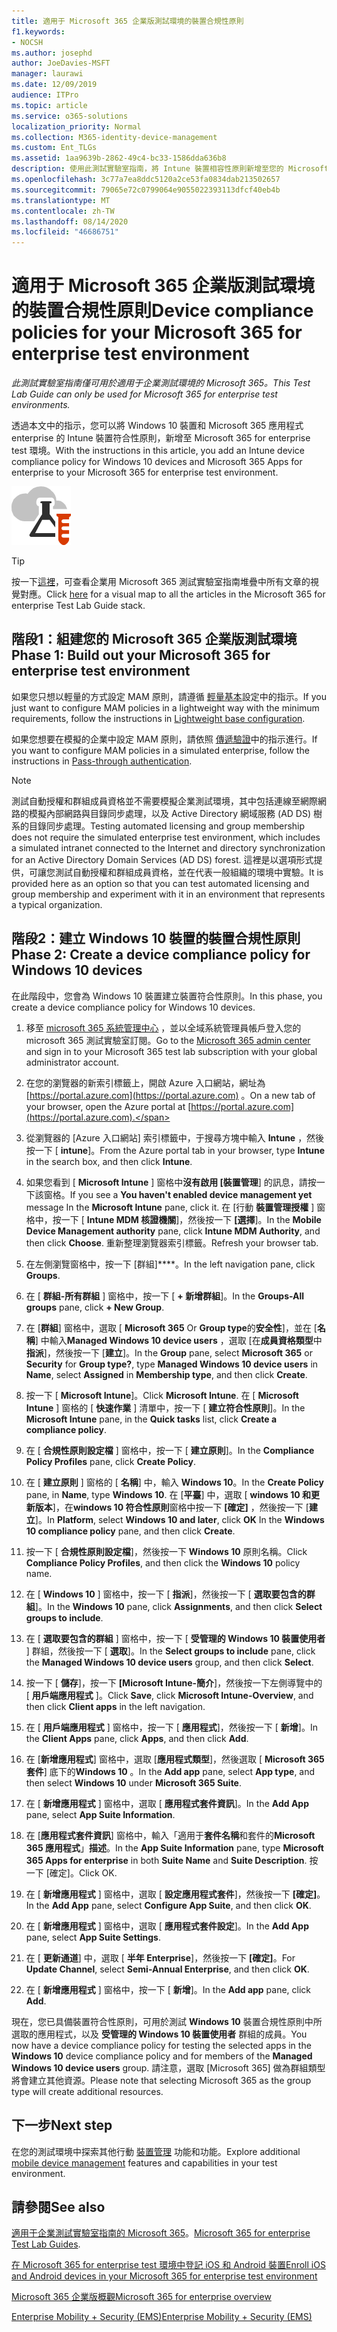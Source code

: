```yaml
---
title: 適用于 Microsoft 365 企業版測試環境的裝置合規性原則
f1.keywords:
- NOCSH
ms.author: josephd
author: JoeDavies-MSFT
manager: laurawi
ms.date: 12/09/2019
audience: ITPro
ms.topic: article
ms.service: o365-solutions
localization_priority: Normal
ms.collection: M365-identity-device-management
ms.custom: Ent_TLGs
ms.assetid: 1aa9639b-2862-49c4-bc33-1586dda636b8
description: 使用此測試實驗室指南，將 Intune 裝置相容性原則新增至您的 Microsoft 365 企業版測試環境。
ms.openlocfilehash: 3c77a7ea8ddc5120a2ce53fa0834dab213502657
ms.sourcegitcommit: 79065e72c0799064e9055022393113dfcf40eb4b
ms.translationtype: MT
ms.contentlocale: zh-TW
ms.lasthandoff: 08/14/2020
ms.locfileid: "46686751"
---
```

# <a name="device-compliance-policies-for-your-microsoft-365-for-enterprise-test-environment"></a><span data-ttu-id="69ca9-103">適用于 Microsoft 365 企業版測試環境的裝置合規性原則</span><span class="sxs-lookup"><span data-stu-id="69ca9-103">Device compliance policies for your Microsoft 365 for enterprise test environment</span></span>

<span data-ttu-id="69ca9-104">*此測試實驗室指南僅可用於適用于企業測試環境的 Microsoft 365。*</span><span class="sxs-lookup"><span data-stu-id="69ca9-104">*This Test Lab Guide can only be used for Microsoft 365 for enterprise test environments.*</span></span>

<span data-ttu-id="69ca9-105">透過本文中的指示，您可以將 Windows 10 裝置和 Microsoft 365 應用程式 enterprise 的 Intune 裝置符合性原則，新增至 Microsoft 365 for enterprise test 環境。</span><span class="sxs-lookup"><span data-stu-id="69ca9-105">With the instructions in this article, you add an Intune device compliance policy for Windows 10 devices and Microsoft 365 Apps for enterprise to your Microsoft 365 for enterprise test environment.</span></span>

![Microsoft Cloud 的測試實驗室指南](../media/m365-enterprise-test-lab-guides/cloud-tlg-icon.png)

> [!TIP]
> <span data-ttu-id="69ca9-107">按一下[這裡](../media/m365-enterprise-test-lab-guides/Microsoft365EnterpriseTLGStack.pdf)，可查看企業用 Microsoft 365 測試實驗室指南堆疊中所有文章的視覺對應。</span><span class="sxs-lookup"><span data-stu-id="69ca9-107">Click [here](../media/m365-enterprise-test-lab-guides/Microsoft365EnterpriseTLGStack.pdf) for a visual map to all the articles in the Microsoft 365 for enterprise Test Lab Guide stack.</span></span>

## <a name="phase-1-build-out-your-microsoft-365-for-enterprise-test-environment"></a><span data-ttu-id="69ca9-108">階段1：組建您的 Microsoft 365 企業版測試環境</span><span class="sxs-lookup"><span data-stu-id="69ca9-108">Phase 1: Build out your Microsoft 365 for enterprise test environment</span></span>

<span data-ttu-id="69ca9-109">如果您只想以輕量的方式設定 MAM 原則，請遵循 [輕量基本](lightweight-base-configuration-microsoft-365-enterprise.md)設定中的指示。</span><span class="sxs-lookup"><span data-stu-id="69ca9-109">If you just want to configure MAM policies in a lightweight way with the minimum requirements, follow the instructions in [Lightweight base configuration](lightweight-base-configuration-microsoft-365-enterprise.md).</span></span>
  
<span data-ttu-id="69ca9-110">如果您想要在模擬的企業中設定 MAM 原則，請依照 [傳遞驗證](pass-through-auth-m365-ent-test-environment.md)中的指示進行。</span><span class="sxs-lookup"><span data-stu-id="69ca9-110">If you want to configure MAM policies in a simulated enterprise, follow the instructions in [Pass-through authentication](pass-through-auth-m365-ent-test-environment.md).</span></span>
  
> [!NOTE]
> <span data-ttu-id="69ca9-111">測試自動授權和群組成員資格並不需要模擬企業測試環境，其中包括連線至網際網路的模擬內部網路與目錄同步處理，以及 Active Directory 網域服務 (AD DS) 樹系的目錄同步處理。</span><span class="sxs-lookup"><span data-stu-id="69ca9-111">Testing automated licensing and group membership does not require the simulated enterprise test environment, which includes a simulated intranet connected to the Internet and directory synchronization for an Active Directory Domain Services (AD DS) forest.</span></span> <span data-ttu-id="69ca9-112">這裡是以選項形式提供，可讓您測試自動授權和群組成員資格，並在代表一般組織的環境中實驗。</span><span class="sxs-lookup"><span data-stu-id="69ca9-112">It is provided here as an option so that you can test automated licensing and group membership and experiment with it in an environment that represents a typical organization.</span></span> 
>  

## <a name="phase-2-create-a-device-compliance-policy-for-windows-10-devices"></a><span data-ttu-id="69ca9-113">階段2：建立 Windows 10 裝置的裝置合規性原則</span><span class="sxs-lookup"><span data-stu-id="69ca9-113">Phase 2: Create a device compliance policy for Windows 10 devices</span></span>

<span data-ttu-id="69ca9-114">在此階段中，您會為 Windows 10 裝置建立裝置符合性原則。</span><span class="sxs-lookup"><span data-stu-id="69ca9-114">In this phase, you create a device compliance policy for Windows 10 devices.</span></span>
  
1. <span data-ttu-id="69ca9-115">移至 [microsoft 365 系統管理中心](https://admin.microsoft.com) ，並以全域系統管理員帳戶登入您的 microsoft 365 測試實驗室訂閱。</span><span class="sxs-lookup"><span data-stu-id="69ca9-115">Go to the [Microsoft 365 admin center](https://admin.microsoft.com) and sign in to your Microsoft 365 test lab subscription with your global administrator account.</span></span>
    
2. <span data-ttu-id="69ca9-116">在您的瀏覽器的新索引標籤上，開啟 Azure 入口網站，網址為 [https://portal.azure.com](https://portal.azure.com) 。</span><span class="sxs-lookup"><span data-stu-id="69ca9-116">On a new tab of your browser, open the Azure portal at [https://portal.azure.com](https://portal.azure.com).</span></span>

3. <span data-ttu-id="69ca9-117">從瀏覽器的 [Azure 入口網站] 索引標籤中，于搜尋方塊中輸入 **Intune** ，然後按一下 [ **intune**]。</span><span class="sxs-lookup"><span data-stu-id="69ca9-117">From the Azure portal tab in your browser, type **Intune** in the search box, and then click **Intune**.</span></span>
    
4. <span data-ttu-id="69ca9-118">如果您看到 [ **Microsoft Intune** ] 窗格中**沒有啟用 [裝置管理**] 的訊息，請按一下該窗格。</span><span class="sxs-lookup"><span data-stu-id="69ca9-118">If you see a **You haven't enabled device management yet** message In the **Microsoft Intune** pane, click it.</span></span> <span data-ttu-id="69ca9-119">在 [行動 **裝置管理授權** ] 窗格中，按一下 [ **Intune MDM 核證機關**]，然後按一下 **[選擇**]。</span><span class="sxs-lookup"><span data-stu-id="69ca9-119">In the **Mobile Device Management authority** pane, click **Intune MDM Authority**, and then click **Choose**.</span></span> <span data-ttu-id="69ca9-120">重新整理瀏覽器索引標籤。</span><span class="sxs-lookup"><span data-stu-id="69ca9-120">Refresh your browser tab.</span></span>
    
5. <span data-ttu-id="69ca9-121">在左側瀏覽窗格中，按一下 [群組]\*\*\*\*。</span><span class="sxs-lookup"><span data-stu-id="69ca9-121">In the left navigation pane, click **Groups**.</span></span>
    
6. <span data-ttu-id="69ca9-122">在 [ **群組-所有群組** ] 窗格中，按一下 [ **+ 新增群組**]。</span><span class="sxs-lookup"><span data-stu-id="69ca9-122">In the **Groups-All groups** pane, click **+ New Group**.</span></span>
    
7. <span data-ttu-id="69ca9-123">在 [**群組**] 窗格中，選取 [ **Microsoft 365** Or **Group type**的**安全性**]，並在 [**名稱**] 中輸入**Managed Windows 10 device users** ，選取 [在**成員資格類型**中**指派**]，然後按一下 [**建立**]。</span><span class="sxs-lookup"><span data-stu-id="69ca9-123">In the **Group** pane, select **Microsoft 365** or **Security** for **Group type?**, type **Managed Windows 10 device users** in **Name**, select **Assigned** in **Membership type**,  and then click **Create**.</span></span> 
    
8. <span data-ttu-id="69ca9-124">按一下 [ **Microsoft Intune**]。</span><span class="sxs-lookup"><span data-stu-id="69ca9-124">Click **Microsoft Intune**.</span></span> <span data-ttu-id="69ca9-125">在 [ **Microsoft Intune** ] 窗格的 [ **快速作業** ] 清單中，按一下 [ **建立符合性原則**]。</span><span class="sxs-lookup"><span data-stu-id="69ca9-125">In the **Microsoft Intune** pane, in the **Quick tasks** list, click **Create a compliance policy**.</span></span>
    
9. <span data-ttu-id="69ca9-126">在 [ **合規性原則設定檔** ] 窗格中，按一下 [ **建立原則**]。</span><span class="sxs-lookup"><span data-stu-id="69ca9-126">In the **Compliance Policy Profiles** pane, click **Create Policy**.</span></span>
    
10. <span data-ttu-id="69ca9-127">在 [ **建立原則** ] 窗格的 [ **名稱**] 中，輸入 **Windows 10**。</span><span class="sxs-lookup"><span data-stu-id="69ca9-127">In the **Create Policy** pane, in **Name**, type **Windows 10**.</span></span> <span data-ttu-id="69ca9-128">在 [**平臺**] 中，選取 [ **windows 10 和更新版本**]，在**windows 10 符合性原則**窗格中按一下 **[確定]** ，然後按一下 [**建立**]。</span><span class="sxs-lookup"><span data-stu-id="69ca9-128">In **Platform**, select **Windows 10 and later**, click **OK** In the **Windows 10 compliance policy** pane, and then click **Create**.</span></span> 
    
11. <span data-ttu-id="69ca9-129">按一下 [ **合規性原則設定檔**]，然後按一下 **Windows 10** 原則名稱。</span><span class="sxs-lookup"><span data-stu-id="69ca9-129">Click **Compliance Policy Profiles**, and then click the **Windows 10** policy name.</span></span>
    
12. <span data-ttu-id="69ca9-130">在 [ **Windows 10** ] 窗格中，按一下 [ **指派**]，然後按一下 [ **選取要包含的群組**]。</span><span class="sxs-lookup"><span data-stu-id="69ca9-130">In the **Windows 10** pane, click **Assignments**, and then click **Select groups to include**.</span></span>
    
13. <span data-ttu-id="69ca9-131">在 [ **選取要包含的群組** ] 窗格中，按一下 [ **受管理的 Windows 10 裝置使用者** ] 群組，然後按一下 [ **選取**]。</span><span class="sxs-lookup"><span data-stu-id="69ca9-131">In the **Select groups to include** pane, click the **Managed Windows 10 device users** group, and then click **Select**.</span></span>
    
14. <span data-ttu-id="69ca9-132">按一下 [ **儲存**]，按一下 **[Microsoft Intune-簡介**]，然後按一下左側導覽中的 [ **用戶端應用程式** ]。</span><span class="sxs-lookup"><span data-stu-id="69ca9-132">Click **Save**, click **Microsoft Intune-Overview**, and then click **Client apps** in the left navigation.</span></span>
    
15. <span data-ttu-id="69ca9-133">在 [ **用戶端應用程式** ] 窗格中，按一下 [ **應用程式**]，然後按一下 [ **新增**]。</span><span class="sxs-lookup"><span data-stu-id="69ca9-133">In the **Client Apps** pane, click **Apps**, and then click **Add**.</span></span> 

16. <span data-ttu-id="69ca9-134">在 [**新增應用程式**] 窗格中，選取 [**應用程式類型**]，然後選取 [ **Microsoft 365 套件**] 底下的**Windows 10** 。</span><span class="sxs-lookup"><span data-stu-id="69ca9-134">In the **Add app** pane, select **App type**, and then select **Windows 10** under **Microsoft 365 Suite**.</span></span>

17. <span data-ttu-id="69ca9-135">在 [ **新增應用程式** ] 窗格中，選取 [ **應用程式套件資訊**]。</span><span class="sxs-lookup"><span data-stu-id="69ca9-135">In the **Add App** pane, select **App Suite Information**.</span></span>
 
18. <span data-ttu-id="69ca9-136">在 [**應用程式套件資訊**] 窗格中，輸入「適用于**套件名稱**和套件的**Microsoft 365 應用程式**」**描述**。</span><span class="sxs-lookup"><span data-stu-id="69ca9-136">In the **App Suite Information** pane, type **Microsoft 365 Apps for enterprise** in both **Suite Name** and **Suite Description**.</span></span>
<span data-ttu-id="69ca9-137">按一下 [確定]。</span><span class="sxs-lookup"><span data-stu-id="69ca9-137">Click OK.</span></span>

19. <span data-ttu-id="69ca9-138">在 [ **新增應用程式** ] 窗格中，選取 [ **設定應用程式套件**]，然後按一下 **[確定]**。</span><span class="sxs-lookup"><span data-stu-id="69ca9-138">In the **Add App** pane, select **Configure App Suite**, and then click **OK**.</span></span>

20. <span data-ttu-id="69ca9-139">在 [ **新增應用程式** ] 窗格中，選取 [ **應用程式套件設定**]。</span><span class="sxs-lookup"><span data-stu-id="69ca9-139">In the **Add App** pane, select **App Suite Settings**.</span></span>

21. <span data-ttu-id="69ca9-140">在 [ **更新通道**] 中，選取 [ **半年 Enterprise**]，然後按一下 **[確定]**。</span><span class="sxs-lookup"><span data-stu-id="69ca9-140">For **Update Channel**, select **Semi-Annual Enterprise**, and then click **OK**.</span></span>

22. <span data-ttu-id="69ca9-141">在 [ **新增應用程式** ] 窗格中，按一下 [ **新增**]。</span><span class="sxs-lookup"><span data-stu-id="69ca9-141">In the **Add app** pane, click **Add**.</span></span>

<span data-ttu-id="69ca9-142">現在，您已具備裝置符合性原則，可用於測試 **Windows 10** 裝置合規性原則中所選取的應用程式，以及 **受管理的 Windows 10 裝置使用者** 群組的成員。</span><span class="sxs-lookup"><span data-stu-id="69ca9-142">You now have a device compliance policy for testing the selected apps in the **Windows 10** device compliance policy and for members of the **Managed Windows 10 device users** group.</span></span> <span data-ttu-id="69ca9-143">請注意，選取 [Microsoft 365] 做為群組類型將會建立其他資源。</span><span class="sxs-lookup"><span data-stu-id="69ca9-143">Please note that selecting Microsoft 365 as the group type will create additional resources.</span></span> 
  
## <a name="next-step"></a><span data-ttu-id="69ca9-144">下一步</span><span class="sxs-lookup"><span data-stu-id="69ca9-144">Next step</span></span>

<span data-ttu-id="69ca9-145">在您的測試環境中探索其他行動 [裝置管理](m365-enterprise-test-lab-guides.md#mobile-device-management) 功能和功能。</span><span class="sxs-lookup"><span data-stu-id="69ca9-145">Explore additional [mobile device management](m365-enterprise-test-lab-guides.md#mobile-device-management) features and capabilities in your test environment.</span></span>

## <a name="see-also"></a><span data-ttu-id="69ca9-146">請參閱</span><span class="sxs-lookup"><span data-stu-id="69ca9-146">See also</span></span>

<span data-ttu-id="69ca9-147">[適用于企業測試實驗室指南的 Microsoft 365](m365-enterprise-test-lab-guides.md)。</span><span class="sxs-lookup"><span data-stu-id="69ca9-147">[Microsoft 365 for enterprise Test Lab Guides](m365-enterprise-test-lab-guides.md).</span></span>
  
[<span data-ttu-id="69ca9-148">在 Microsoft 365 for enterprise test 環境中登記 iOS 和 Android 裝置</span><span class="sxs-lookup"><span data-stu-id="69ca9-148">Enroll iOS and Android devices in your Microsoft 365 for enterprise test environment</span></span>](enroll-ios-and-android-devices-in-your-microsoft-enterprise-365-dev-test-environ.md)
  
[<span data-ttu-id="69ca9-149">Microsoft 365 企業版概觀</span><span class="sxs-lookup"><span data-stu-id="69ca9-149">Microsoft 365 for enterprise overview</span></span>](microsoft-365-overview.md)

[<span data-ttu-id="69ca9-150">Enterprise Mobility + Security (EMS)</span><span class="sxs-lookup"><span data-stu-id="69ca9-150">Enterprise Mobility + Security (EMS)</span></span>](https://www.microsoft.com/cloud-platform/enterprise-mobility-security)
